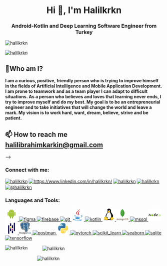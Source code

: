 <h1 align="center">Hi 👋, I'm Halilkrkn</h1>
<h3 align="center">Android-Kotlin and Deep Learning Software Engineer from Turkey</h3>

<p align="left"> <img src="https://komarev.com/ghpvc/?username=halilkrkn&label=Profile%20views&color=ff6600&style=flat" alt="halilkrkn" /> </p>

<p align="left"> <a href="https://twitter.com/halilkrkn" target="blank"><img src="https://img.shields.io/twitter/follow/halilkrkn?logo=twitter&style=for-the-badge" alt="halilkrkn" /></a> </p>

<!-- ## 📝 I regularly write articles on [https://medium.com/@halilkrkn](https://medium.com/@halilkrkn) -->

## 💬Who am I? 
**I am a curious, positive, friendly person who is trying to improve himself in the fields of Artificial Intelligence and Mobile Application Development. I am prone to teamwork and as a team player I can adapt to difficult situations. As a person who believes and loves that learning never ends, I try to improve myself and do my best. My goal is to be an entrepreneurial engineer and to take initiatives that will change the world and leave a mark. My vision is to work hard, want, dream, believe, strive and be patient.**

## 📫 How to reach me **halilibrahimkarkin@gmail.com**

<!-- ### Blogs posts
<!-- BLOG-POST-LIST:START -->
<!-- BLOG-POST-LIST:END --> -->

<h3 align="left">Connect with me:</h3>
<p align="left">
<a href="https://twitter.com/halilkrkn" target="blank"><img align="center" src="https://raw.githubusercontent.com/rahuldkjain/github-profile-readme-generator/master/src/images/icons/Social/twitter.svg" alt="halilkrkn" height="30" width="40" /></a>
<a href="https://linkedin.com/in/https://www.linkedin.com/in/halilkrkn/" target="blank"><img align="center" src="https://raw.githubusercontent.com/rahuldkjain/github-profile-readme-generator/master/src/images/icons/Social/linked-in-alt.svg" alt="https://www.linkedin.com/in/halilkrkn/" height="30" width="40" /></a>
<a href="https://kaggle.com/halilkrkn" target="blank"><img align="center" src="https://raw.githubusercontent.com/rahuldkjain/github-profile-readme-generator/master/src/images/icons/Social/kaggle.svg" alt="halilkrkn" height="30" width="40" /></a>
<a href="https://instagram.com/halilkrkn" target="blank"><img align="center" src="https://raw.githubusercontent.com/rahuldkjain/github-profile-readme-generator/master/src/images/icons/Social/instagram.svg" alt="halilkrkn" height="30" width="40" /></a>
<a href="https://medium.com/@halilkrkn" target="blank"><img align="center" src="https://raw.githubusercontent.com/rahuldkjain/github-profile-readme-generator/master/src/images/icons/Social/medium.svg" alt="@halilkrkn" height="30" width="40" /></a>
</p>

<h3 align="left">Languages and Tools:</h3>
<p align="left"> <a href="https://developer.android.com" target="_blank" rel="noreferrer"> <img src="https://raw.githubusercontent.com/devicons/devicon/master/icons/android/android-original-wordmark.svg" alt="android" width="40" height="40"/> </a> <a href="https://www.figma.com/" target="_blank" rel="noreferrer"> <img src="https://www.vectorlogo.zone/logos/figma/figma-icon.svg" alt="figma" width="40" height="40"/> </a> <a href="https://firebase.google.com/" target="_blank" rel="noreferrer"> <img src="https://www.vectorlogo.zone/logos/firebase/firebase-icon.svg" alt="firebase" width="40" height="40"/> </a> <a href="https://git-scm.com/" target="_blank" rel="noreferrer"> <img src="https://www.vectorlogo.zone/logos/git-scm/git-scm-icon.svg" alt="git" width="40" height="40"/> </a> <a href="https://www.java.com" target="_blank" rel="noreferrer"> <img src="https://raw.githubusercontent.com/devicons/devicon/master/icons/java/java-original.svg" alt="java" width="40" height="40"/> </a> <a href="https://kotlinlang.org" target="_blank" rel="noreferrer"> <img src="https://www.vectorlogo.zone/logos/kotlinlang/kotlinlang-icon.svg" alt="kotlin" width="40" height="40"/> </a> <a href="https://www.linux.org/" target="_blank" rel="noreferrer"> <img src="https://raw.githubusercontent.com/devicons/devicon/master/icons/linux/linux-original.svg" alt="linux" width="40" height="40"/> </a> <a href="https://www.mongodb.com/" target="_blank" rel="noreferrer"> <img src="https://raw.githubusercontent.com/devicons/devicon/master/icons/mongodb/mongodb-original-wordmark.svg" alt="mongodb" width="40" height="40"/> </a> <a href="https://www.microsoft.com/en-us/sql-server" target="_blank" rel="noreferrer"> <img src="https://www.svgrepo.com/show/303229/microsoft-sql-server-logo.svg" alt="mssql" width="40" height="40"/> </a> <a href="https://nodejs.org" target="_blank" rel="noreferrer"> <img src="https://raw.githubusercontent.com/devicons/devicon/master/icons/nodejs/nodejs-original-wordmark.svg" alt="nodejs" width="40" height="40"/> </a> <a href="https://pandas.pydata.org/" target="_blank" rel="noreferrer"> <img src="https://raw.githubusercontent.com/devicons/devicon/2ae2a900d2f041da66e950e4d48052658d850630/icons/pandas/pandas-original.svg" alt="pandas" width="40" height="40"/> </a> <a href="https://www.postgresql.org" target="_blank" rel="noreferrer"> <img src="https://raw.githubusercontent.com/devicons/devicon/master/icons/postgresql/postgresql-original-wordmark.svg" alt="postgresql" width="40" height="40"/> </a> <a href="https://postman.com" target="_blank" rel="noreferrer"> <img src="https://www.vectorlogo.zone/logos/getpostman/getpostman-icon.svg" alt="postman" width="40" height="40"/> </a> <a href="https://www.python.org" target="_blank" rel="noreferrer"> <img src="https://raw.githubusercontent.com/devicons/devicon/master/icons/python/python-original.svg" alt="python" width="40" height="40"/> </a> <a href="https://pytorch.org/" target="_blank" rel="noreferrer"> <img src="https://www.vectorlogo.zone/logos/pytorch/pytorch-icon.svg" alt="pytorch" width="40" height="40"/> </a> <a href="https://scikit-learn.org/" target="_blank" rel="noreferrer"> <img src="https://upload.wikimedia.org/wikipedia/commons/0/05/Scikit_learn_logo_small.svg" alt="scikit_learn" width="40" height="40"/> </a> <a href="https://seaborn.pydata.org/" target="_blank" rel="noreferrer"> <img src="https://seaborn.pydata.org/_images/logo-mark-lightbg.svg" alt="seaborn" width="40" height="40"/> </a> <a href="https://www.sqlite.org/" target="_blank" rel="noreferrer"> <img src="https://www.vectorlogo.zone/logos/sqlite/sqlite-icon.svg" alt="sqlite" width="40" height="40"/> </a> <a href="https://www.tensorflow.org" target="_blank" rel="noreferrer"> <img src="https://www.vectorlogo.zone/logos/tensorflow/tensorflow-icon.svg" alt="tensorflow" width="40" height="40"/> </a> </p>

<p><img align="left" src="https://github-readme-stats.vercel.app/api/top-langs?username=halilkrkn&show_icons=true&theme=highcontrast&title_color=ffffff&text_color=ff6600&bg_color=000000&hide_border=true&cache_seconds=1800&locale=en&layout=compact" alt="halilkrkn"/></p>

<p>&nbsp;&nbsp;&nbsp;&nbsp;&nbsp;&nbsp;&nbsp;&nbsp;&nbsp;&nbsp;&nbsp;&nbsp;<img align="center" src="https://github-readme-stats.vercel.app/api?username=halilkrkn&show_icons=true&theme=highcontrast&title_color=ffffff&text_color=ff6600&bg_color=000000&hide_border=true&locale=en" alt="halilkrkn" /></p>

<p>&nbsp;&nbsp;&nbsp;&nbsp;&nbsp;&nbsp;&nbsp;&nbsp;&nbsp;&nbsp;&nbsp;&nbsp;&nbsp;&nbsp;&nbsp;&nbsp;&nbsp;&nbsp;&nbsp;&nbsp;&nbsp;&nbsp;&nbsp;&nbsp;&nbsp;&nbsp;<img align="center" src="https://github-readme-streak-stats.herokuapp.com/?user=halilkrkn&theme=dark" alt="halilkrkn" /></p>
